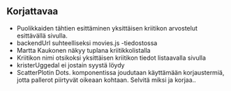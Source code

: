 ## Korjattavaa

- Puolikkaiden tähtien esittäminen yksittäisen kriitikon arvostelut esittävällä sivulla.
- backendUrl suhteelliseksi movies.js -tiedostossa
- Martta Kaukonen näkyy tuplana kriitikkolistalla
- Kriitikon nimi otsikoksi yksittäisen kriitikon tiedot listaavalla sivulla
- kristerUggedal ei jostain syystä löydy
- ScatterPlotin Dots. komponentissa joudutaan käyttämään korjaustermiä, jotta pallerot piirtyvät oikeaan kohtaan. Selvitä miksi ja korjaa..